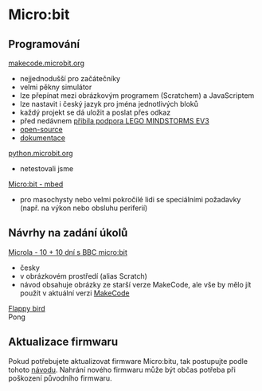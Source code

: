 # Micro:bit

## Programování
[makecode.microbit.org](https://makecode.microbit.org/#)
- nejjednodušší pro začátečníky
- velmi pěkny simulátor
- lze přepínat mezi obrázkovým programem (Scratchem) a JavaScriptem
- lze nastavit i český jazyk pro jména jednotlivých bloků
- každý projekt se dá uložit a poslat přes odkaz
- před nedávnem [přibila podpora LEGO MINDSTORMS EV3](https://www.microsoft.com/en-us/makecode?rtc=1)
- [open-source](https://github.com/Microsoft/pxt)
- [dokumentace](https://makecode.microbit.org/docs)

[python.microbit.org](https://python.microbit.org/)
- netestovali jsme

[Micro:bit - mbed](https://os.mbed.com/platforms/Microbit/)
- pro masochysty nebo velmi pokročilé lidi se speciálními požadavky (např. na výkon nebo obsluhu periferií)

## Návrhy na zadání úkolů
[Microla - 10 + 10 dní s BBC micro:bit](http://microla.cz/pro-zaky/10-dni-s-bbc-microbit/)
- česky
- v obrázkovém prostředí (alias Scratch)
- návod obsahuje obrázky ze starší verze MakeCode, ale vše by mělo jít použít v aktuální verzi [MakeCode](https://makecode.microbit.org/#)   

[Flappy bird](https://makecode.microbit.org/26678-71321-70574-28696)   
Pong


## Aktualizace firmwaru

Pokud potřebujete aktualizovat firmware Micro:bitu, tak postupujte podle tohoto [návodu](https://support.microbit.org/support/solutions/articles/19000019131-how-to-upgrade-the-firmware-on-the-micro-bit).
Nahrání nového firmwaru může být občas potřeba při poškození původního firmwaru.
